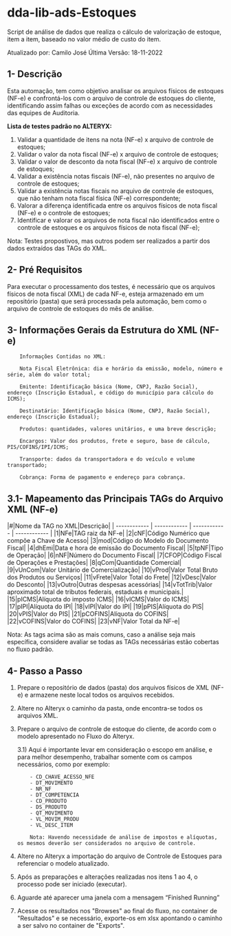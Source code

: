 # dda-lib-ads-Estoques
Script de análise de dados que realiza o cálculo de valorização de estoque, item a item, baseado no valor médio de custo do item.


Atualizado por: Camilo José
Última Versão: 18-11-2022

## 1-	Descrição
Esta automação, tem como objetivo analisar os arquivos físicos de estoques (NF-e) e confrontá-los com o arquivo de controle de estoques do cliente, identificando assim falhas ou exceções de acordo com as necessidades das equipes de Auditoria. 

**Lista de testes padrão no ALTERYX:**
1) Validar a quantidade de itens na nota (NF-e) x arquivo de controle de estoques;
2) Validar o valor da nota fiscal (NF-e) x arquivo de controle de estoques;
3) Validar o valor de desconto da nota fiscal (NF-e) x arquivo de controle de estoques;
4) Validar a existência notas fiscais (NF-e), não presentes no arquivo de controle de estoques;
5) Validar a existência notas fiscais no arquivo de controle de estoques, que não tenham nota fiscal física (NF-e) correspondente;
6) Valorar a diferença identificada entre os arquivos físicos de nota fiscal (NF-e) e o controle de estoques;
7) Identificar e valorar os arquivos de nota fiscal não identificados entre o controle de estoques e os arquivos físicos de nota fiscal (NF-e);

Nota: Testes propostivos, mas outros podem ser realizados a partir dos dados extraídos das TAGs do XML.


## 2-	Pré Requisitos

Para executar o processamento dos testes, é necessário que os arquivos físicos de nota fiscal (XML) de cada NF-e, esteja armazenado em um repositório (pasta) que será processada pela automação, bem como o arquivo de controle de estoques do mês de análise.

## 3-	Informações Gerais da Estrutura do XML (NF-e)

		Informações Contidas no XML:
		
		Nota Fiscal Eletrônica: dia e horário da emissão, modelo, número e série, além do valor total;

		Emitente: Identificação básica (Nome, CNPJ, Razão Social), endereço (Inscrição Estadual, e código do município para cálculo do ICMS);

		Destinatário: Identificação básica (Nome, CNPJ, Razão Social), endereço (Inscrição Estadual);

		Produtos: quantidades, valores unitários, e uma breve descrição;

		Encargos: Valor dos produtos, frete e seguro, base de cálculo, PIS/COFINS/IPI/ICMS;

		Transporte: dados da transportadora e do veículo e volume transportado;

		Cobrança: Forma de pagamento e endereço para cobrança.

## 3.1-	 Mapeamento das Principais TAGs do Arquivo XML (NF-e)

|#|Nome da TAG no XML|Descrição|
| ------------ | ------------ | ------------ | ------------ |
|1|NFe|TAG raiz da NF-e|
|2|cNF|Código Numérico que compõe a Chave de Acesso|
|3|mod|Código do Modelo do Documento Fiscal|
|4|dhEmi|Data e hora de emissão do Documento Fiscal|
|5|tpNF|Tipo de Operação|
|6|nNF|Número do Documento Fiscal|
|7|CFOP|Código Fiscal de Operações e Prestações|
|8|qCom|Quantidade Comercial|
|9|vUnCom|Valor Unitário de Comercialização|
|10|vProd|Valor Total Bruto dos Produtos ou Serviços|
|11|vFrete|Valor Total do Frete|
|12|vDesc|Valor do Desconto|
|13|vOutro|Outras despesas acessórias|
|14|vTotTrib|Valor aproximado total de tributos federais, estaduais e municipais.|
|15|pICMS|Alíquota do imposto ICMS|
|16|vICMS|Valor do ICMS|
|17|pIPI|Alíquota do IPI|
|18|vIPI|Valor do IPI|
|19|pPIS|Alíquota do PIS|
|20|vPIS|Valor do PIS|
|21|pCOFINS|Alíquota do COFINS|
|22|vCOFINS|Valor do COFINS|
|23|vNF|Valor Total da NF-e|

Nota: As tags acima são as mais comuns, caso a análise seja mais específica, considere avaliar se todas as TAGs necessárias estão cobertas no fluxo padrão.

## 4-	Passo a Passo

1)	Prepare o repositório de dados (pasta) dos arquivos físicos de XML (NF-e) e armazene neste local todos os arquivos recebidos.
2)	Altere no Alteryx o caminho da pasta, onde encontra-se todos os arquivos XML.
3)	Prepare o arquivo de controle de estoque do cliente, de acordo com o modelo apresentado no Fluxo do Alteryx.

	3.1) Aqui é importante levar em consideração o escopo em análise, e para melhor desempenho, trabalhar somente com os campos necessários, como por exemplo:
	
			- CD_CHAVE_ACESSO_NFE 
			- DT_MOVIMENTO 
			- NR_NF 
			- DT_COMPETENCIA 
			- CD_PRODUTO 
			- DS_PRODUTO
			- QT_MOVIMENTO
			- VL_MOVIM_PRODU
			- VL_DESC_ITEM
			
			Nota: Havendo necessidade de análise de impostos e alíquotas, os mesmos deverão ser considerados no arquivo de controle.
			
4)	Altere no Alteryx a importação do arquivo de Controle de Estoques para referenciar o modelo atualizado.
5)	Após as preparações e alterações realizadas nos itens 1 ao 4, o processo pode ser iniciado (executar).
6)	Aguarde até aparecer uma janela com a mensagem “Finished Running”
7)	Acesse os resultados nos "Browses" ao final do fluxo, no container de "Resultados" e se necessário, exporte-os em xlsx apontando o caminho a ser salvo no container de "Exports".
